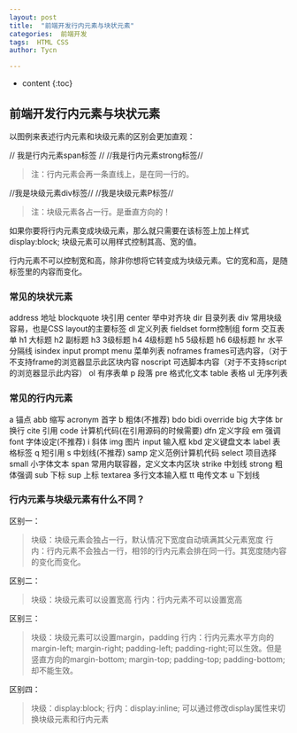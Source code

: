 ```yaml
---
layout: post
title:  "前端开发行内元素与块状元素"
categories:  前端开发
tags:  HTML CSS
author: Tycn

---
```


* content
{:toc}
## 前端开发行内元素与块状元素
以图例来表述行内元素和块级元素的区别会更加直观：

// 我是行内元素span标签 // //我是行内元素strong标签//
> 注：行内元素会再一条直线上，是在同一行的。

//我是块级元素div标签//
//我是块级元素P标签//
> 注：块级元素各占一行。是垂直方向的！

如果你要将行内元素变成块级元素，那么就只需要在该标签上加上样式 display:block; 块级元素可以用样式控制其高、宽的值。

行内元素不可以控制宽和高，除非你想将它转变成为块级元素。它的宽和高，是随标签里的内容而变化。



### 常见的块状元素

address	                    地址
blockquote	            块引用
center	                    举中对齐块
dir	                            目录列表
div	                            常用块级容易，也是CSS layout的主要标签
dl	                            定义列表
fieldset	                    form控制组
form	                    交互表单
h1	                            大标题
h2	                            副标题
h3	                            3级标题
h4	                            4级标题
h5	                            5级标题
h6	                            6级标题
hr	                            水平分隔线
isindex	                    input prompt
menu	                    菜单列表
noframes	            frames可选内容，（对于不支持frame的浏览器显示此区块内容
noscript	                    可选脚本内容（对于不支持script的浏览器显示此内容）
ol	                            有序表单
p	                            段落
pre		                    格式化文本
table	                    表格
ul	                            无序列表

### 常见的行内元素

a	                            锚点
abb	                            缩写
acronym	                    首字
b	                            粗体(不推荐)
bdo	                            bidi override
big	                            大字体
br	                            换行
cite	                            引用
code	                    计算机代码(在引用源码的时候需要)
dfn	                            定义字段
em	                            强调
font	                            字体设定(不推荐)
i	                            斜体
img	                            图片
input	                    输入框
kbd	                            定义键盘文本
label	                    表格标签
q	                            短引用
s	                            中划线(不推荐)
samp	                     定义范例计算机代码
select	                     项目选择
small	                     小字体文本
span	                     常用内联容器，定义文本内区块
strike	                     中划线
strong	                     粗体强调
sub	                             下标
sup	                             上标
textarea	                     多行文本输入框
tt	                            电传文本
u		                    下划线

### 行内元素与块级元素有什么不同？

区别一：
> 块级：块级元素会独占一行，默认情况下宽度自动填满其父元素宽度
> 行内：行内元素不会独占一行，相邻的行内元素会排在同一行。其宽度随内容的变化而变化。

区别二：
> 块级：块级元素可以设置宽高
>  行内：行内元素不可以设置宽高

区别三：
>块级：块级元素可以设置margin，padding
>行内：行内元素水平方向的margin-left; margin-right; padding-left; padding-right;可以生效。但是竖直方向的margin-bottom; margin-top; padding-top; padding-bottom;却不能生效。

区别四：
>块级：display:block;
>行内：display:inline;
>可以通过修改display属性来切换块级元素和行内元素
